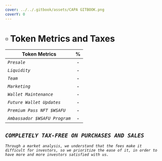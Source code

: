 ```yaml
---
cover: ../../.gitbook/assets/CAPA GITBOOK.png
coverY: 0
---
```


# ▫ Token Metrics and Taxes

| Token Metrics                 |  %  |
| ----------------------------- | :-: |
| _`Presale`_                   |  -  |
| _`Liquidity`_                 |  -  |
| _`Team`_                      |  -  |
| _`Marketing`_                 |  -  |
| _`Wallet Maintenance`_        |  -  |
| _`Future Wallet Updates`_     |  -  |
| _`Premium Pass NFT $WSAFU`_   |  -  |
| _`Ambassador $WSAFU Program`_ |  -  |

## _`COMPLETELY TAX-FREE ON PURCHASES AND SALES`_

_`Through a market analysis, we understand that the fees make it difficult for investors, so we prioritize the ease of it, in order to have more and more investors satisfied with us.`_
